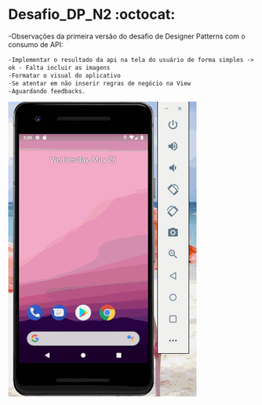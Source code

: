 # Desafio_DP_N2 :octocat:

-Observações da primeira versão do desafio de Designer Patterns com o consumo de API:

    -Implementar o resultado da api na tela do usuário de forma simples -> ok - Falta incluir as imagens
    -Formatar o visual do aplicativo
    -Se atentar em não inserir regras de negócio na View
    -Aguardando feedbacks.
    
  ![alt text](https://github.com/agathaappb/Desafio_DP_N2/blob/main/App%20Desafio_DP_N2.gif)
